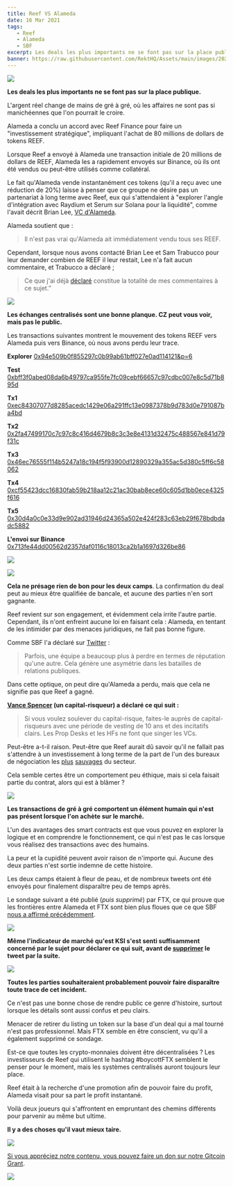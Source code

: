 ```yaml
---
title: Reef VS Alameda
date: 16 Mar 2021
tags:
   - Reef
   - Alameda
   - SBF
excerpt: Les deals les plus importants ne se font pas sur la place publique. L'argent réel change de mains de gré à gré, où les affaires ne sont pas si manichéennes que l'on pourrait le croire. Lorsque Reef a envoyé à Alameda une transaction initiale de 20 millions de dollars de REEF, Alameda les a rapidement envoyés sur Binance, où ils ont été vendus ou peut-être utilisés comme collatéral. Ce qui suit n'est pas beau à voir.
banner: https://raw.githubusercontent.com/RektHQ/Assets/main/images/2021/03/rftx-header.png
---
```

![](https://raw.githubusercontent.com/RektHQ/Assets/main/images/2021/03/rftx-header.png)

**Les deals les plus importants ne se font pas sur la place publique.**

L'argent réel change de mains de gré à gré, où les affaires ne sont pas si manichéennes que l'on pourrait le croire.

Alameda a conclu un accord avec Reef Finance pour faire un "investissement stratégique", impliquant l'achat de 80 millions de dollars de tokens REEF.

Lorsque Reef a envoyé à Alameda une transaction initiale de 20 millions de dollars de REEF, Alameda les a rapidement envoyés sur Binance, où ils ont été vendus ou peut-être utilisés comme collatéral.

Le fait qu'Alameda vende instantanément ces tokens (qu'il a reçu avec une réduction de 20%) laisse à penser que ce groupe ne désire pas un partenariat à long terme avec Reef, eux qui s'attendaient à "explorer l'angle d'intégration avec Raydium et Serum sur Solana pour la liquidité", comme l'avait décrit Brian Lee, [VC d'Alameda](https://twitter.com/brian741).

Alameda soutient que :

> Il n'est pas vrai qu'Alameda ait immédiatement vendu tous ses REEF.

Cependant, lorsque nous avons contacté Brian Lee et Sam Trabucco pour leur demander combien de REEF il leur restait, Lee n'a fait aucun commentaire, et Trabucco a déclaré ;

> Ce que j'ai déjà [déclaré](https://alameda-research.medium.com/reef-updates-b3645b65790a) constitue la totalité de mes commentaires à ce sujet.” 

![](https://raw.githubusercontent.com/RektHQ/Assets/main/images/2021/03/rftx-investigates.png)

**Les échanges centralisés sont une bonne planque. CZ peut vous voir, mais pas le public.**

Les transactions suivantes montrent le mouvement des tokens REEF vers Alameda puis vers Binance, où nous avons perdu leur trace.

**Explorer** [0x94e509b0f855297c0b99ab61bff027e0ad114121&p=6](https://etherscan.io/tokentxns?a=0x94e509b0f855297c0b99ab61bff027e0ad114121&p=6)

**Test** [0xbff3f0abed08da6b49797ca955fe7fc09cebf66657c97cdbc007e8c5d71b895d](https://etherscan.io/tx/0xbff3f0abed08da6b49797ca955fe7fc09cebf66657c97cdbc007e8c5d71b895d)

**Tx1** [0xec84307077d8285acedc1429e06a291ffc13e0987378b9d783d0e791087ba4bd](https://etherscan.io/tx/0xec84307077d8285acedc1429e06a291ffc13e0987378b9d783d0e791087ba4bd)

**Tx2** [0x2fa47499170c7c97c8c416d4679b8c3c3e8e4131d32475c488567e841d79f31c](https://etherscan.io/tx/0x2fa47499170c7c97c8c416d4679b8c3c3e8e4131d32475c488567e841d79f31c)

**Tx3** [0x46ec76555f114b5247a18c194f5f93900d12890329a355ac5d380c5ff6c58062](https://etherscan.io/tx/0x46ec76555f114b5247a18c194f5f93900d12890329a355ac5d380c5ff6c58062)

**Tx4** [0xcf55423dcc16830fab59b218aa12c21ac30bab8ece60c605d1bb0ece4325f616](https://etherscan.io/tx/0xcf55423dcc16830fab59b218aa12c21ac30bab8ece60c605d1bb0ece4325f616)

**Tx5** [0x30d4a0c0e33d9e902ad31946d24365a502e424f283c63eb29f678bdbdadc5882](https://etherscan.io/tx/0x30d4a0c0e33d9e902ad31946d24365a502e424f283c63eb29f678bdbdadc5882)

**L'envoi sur Binance** [0x713fe44dd00562d2357daf0116c18013ca2b1a1697d326be86](https://etherscan.io/tx/0x713fe44dd00562d2357daf0116c18013ca2b1a1697d326be86372781c1486c3d)

![](https://raw.githubusercontent.com/RektHQ/Assets/main/images/2021/03/rekt-linebreak.png)

![](https://raw.githubusercontent.com/RektHQ/Assets/main/images/2021/03/rftx-convo1.png)

**Cela ne présage rien de bon pour les deux camps**. La confirmation du deal peut au mieux être qualifiée de bancale, et aucune des parties n'en sort gagnante.

Reef revient sur son engagement, et évidemment cela irrite l'autre partie. Cependant, ils n'ont enfreint aucune loi en faisant cela : Alameda, en tentant de les intimider par des menaces juridiques, ne fait pas bonne figure.

Comme SBF l'a déclaré sur [Twitter](https://twitter.com/SBF_Alameda/status/1371625739678670855?s=20) :

> Parfois, une équipe a beaucoup plus à perdre en termes de réputation qu'une autre. Cela génère une asymétrie dans les batailles de relations publiques.

Dans cette optique, on peut dire qu'Alameda a perdu, mais que cela ne signifie pas que Reef a gagné. 

**[Vance Spencer](https://twitter.com/pythianism/status/1371547131014639616?s=20) (un capital-risqueur) a déclaré ce qui suit :**

> Si vous voulez soulever du capital-risque, faites-le auprès de capital-risqueurs avec une période de vesting de 10 ans et des incitatifs clairs. Les Prop Desks et les HFs ne font que singer les VCs.

Peut-être a-t-il raison. Peut-être que Reef aurait dû savoir qu'il ne fallait pas s'attendre à un investissement à long terme de la part de l'un des bureaux de négociation les [plus](https://cointelegraph.com/news/defi-traders-blame-yfi-price-collapse-on-shorting-by-alameda-research) [sauvages](https://rekt.eth.link/whale-hunt-sbf-blue-kirby/) du secteur. 

Cela semble certes être un comportement peu éthique, mais si cela faisait partie du contrat, alors qui est à blâmer ?

![](https://raw.githubusercontent.com/RektHQ/Assets/main/images/2021/03/rftx-linebreak2.png)

**Les transactions de gré à gré comportent un élément humain qui n'est pas présent lorsque l'on achète sur le marché.**

L'un des avantages des smart contracts est que vous pouvez en explorer la logique et en comprendre le fonctionnement, ce qui n'est pas le cas lorsque vous réalisez des transactions avec des humains.

La peur et la cupidité peuvent avoir raison de n'importe qui. Aucune des deux parties n'est sortie indemne de cette histoire.

Les deux camps étaient à fleur de peau, et de nombreux tweets ont été envoyés pour finalement disparaître peu de temps après.

Le sondage suivant a été publié (_puis supprimé_) par FTX, ce qui prouve que les frontières entre Alameda et FTX sont bien plus floues que ce que SBF [nous a affirmé précédemment](https://www.youtube.com/watch?v=7mxSOWxRMC8&t=159s).

![](https://raw.githubusercontent.com/RektHQ/Assets/main/images/2021/03/rftx-poll.png)

**Même l'indicateur de marché qu'est KSI s'est senti suffisamment concerné par le sujet pour déclarer ce qui suit, avant de [supprimer](https://twitter.com/KSI/status/1371666334195548162?s=20) le tweet par la suite.**

![](https://raw.githubusercontent.com/RektHQ/Assets/main/images/2021/03/rftx-ksi.png)

**Toutes les parties souhaiteraient probablement pouvoir faire disparaître toute trace de cet incident.**

Ce n'est pas une bonne chose de rendre public ce genre d'histoire, surtout lorsque les détails sont aussi confus et peu clairs.

Menacer de retirer du listing un token sur la base d'un deal qui a mal tourné n'est pas professionnel. Mais FTX semble en être conscient, vu qu'il a également supprimé ce sondage.

Est-ce que toutes les crypto-monnaies doivent être décentralisées ? Les investisseurs de Reef qui utilisent le hashtag #boycottFTX semblent le penser pour le moment, mais les systèmes centralisés auront toujours leur place.

Reef était à la recherche d'une promotion afin de pouvoir faire du profit, Alameda visait pour sa part le profit instantané.

Voilà deux joueurs qui s'affrontent en empruntant des chemins différents pour parvenir au même but ultime.

**Il y a des choses qu'il vaut mieux taire.**

![](https://raw.githubusercontent.com/RektHQ/Assets/main/images/2021/03/rekt-text-linebreak.png)

[Si vous appréciez notre contenu, vous pouvez faire un don sur notre  Gitcoin Grant](https://gitcoin.co/grants/1632/rekt-the-dark-web-of-defi-journalism).

![](https://raw.githubusercontent.com/RektHQ/Assets/main/images/2021/03/gitcoin-typewriter.png)
